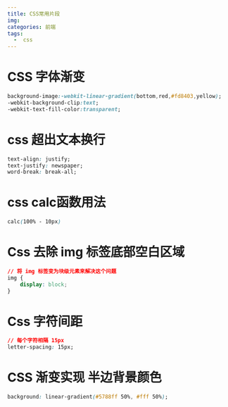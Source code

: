 ```yaml
---
title: CSS常用片段
img: 
categories: 前端
tags:
  -  css
---
```

# CSS 字体渐变
```css
background-image:-webkit-linear-gradient(bottom,red,#fd8403,yellow); 
-webkit-background-clip:text; 
-webkit-text-fill-color:transparent; 
```

# css 超出文本换行
```css
text-align: justify;
text-justify: newspaper;
word-break: break-all;
```

# css calc函数用法
```css
calc(100% - 10px)
```
# Css 去除 img 标签底部空白区域
```css
// 将 img 标签变为块级元素来解决这个问题
img {
    display: block;
}
```
# Css 字符间距
```css
// 每个字符相隔 15px
letter-spacing: 15px;
```
# CSS 渐变实现 半边背景颜色
```css
background: linear-gradient(#5788ff 50%, #fff 50%);
```
